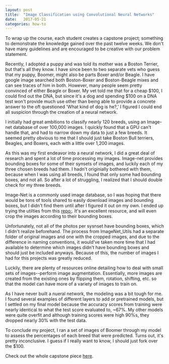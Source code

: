 ```yaml
---
layout: post
title:  "Image Classification using Convolutional Neural Networks"
date:   2017-05-21
categories: how-to
---
```


To wrap up the course, each student creates a capstone project; something to demonstrate the knowledge gained over the past twelve weeks. We don't have many guidelines and are encouraged to be creative with our problem statement. 

Recently, I adopted a puppy and was told its mother was a Boston Terrier, but that's all they know. I have since been to two separate vets who guess that my puppy, Boomer, might also be parts Boxer and/or Beagle. I have google image searched both Boston-Boxer and Boston-Beagle mixes and can see traces of him in both. However, many people seem pretty convinced of either Beagle or Boxer. My vet told me that for a cheap $100, I could find out the DNA, but since it's a dog and spending $100 on a DNA test won't provide much use other than being able to provide a concrete answer to the oft questioned 'What kind of dog is he?,' I figured I could end all suspicion through the creation of a neural network.

I initially had great ambitions to classify nearly 120 breeds, using an Image-net database of over 100,000 images. I quickly found that a GPU can't handle that, and had to narrow down my data to just a few breeds. It seemed pretty obvious to me that I should just take Boston Bull terriers, Beagles, and Boxers, each with a little over 1,200 images.

As this was my first endeavor into a neural network, I did a great deal of research and spent a lot of time processing my images. Image-net provides bounding boxes for some of their synsets of images, and luckily each of my three chosen breeds had them. I hadn't originially bothered with them, because when I was using all breeds, I found that only some had bounding boxes, and not all. So after a lot of struggling, I realized that I should double check for my three breeds.

Image-Net is a commonly used image database, so I was hoping that there would be tons of tools shared to easily download images and bounding boxes, but I didn't find them until after I figured it out on my own. I ended up trying the utilties from this [repo:](https://github.com/tzutalin/ImageNet_Utils). It's an excellent resource, and will even crop the images according to their bounding boxes.

Unfortunately, not all of the photos per sysnset have bounding boxes, which I didn't realize beforehand. The process from ImageNet_Utils had a separate folder of original images and one with the cropped images, and due to the difference in naming conventions, it would've taken more time that I had available to determine which images didn't have bounding boxes and should just be included anyways. Because of this, the number of images I had for this projects was greatly reduced.

Luckily, there are plenty of resources online detailing how to deal with small sets of images--perform image augmentation. Essentially, more images are created from the existing ones by flipping them, rotation, shifting, etc. so that the model can have more of a variety of images to train on.

As I have never built a nueral network, the modeling was a bit tough for me. I found several examples of different layers to add or pretrained models, but I settled on my final model because the accuracy scores from training were nearly identical to what the test score evaluated to, ~67%.  My other models were quite overfit and although training scores were high 90%s, they dropped nearly 30% with the test data.

To conclude my project, I ran a set of images of Boomer through my model to assess the percentages of each breed that were predicted. Turns out, it's pretty inconclusive. I guess if I really want to know, I should just fork over the $100. 


Check out the whole capstone piece [here](https://doyleax.github.io/Portfolio/breed-classification.html).



